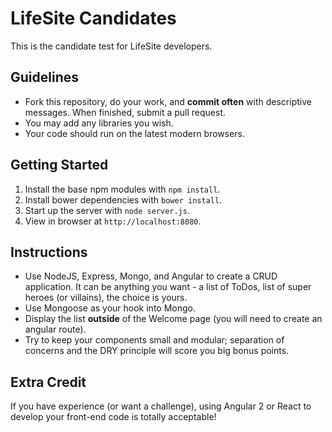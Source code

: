# LifeSite Candidates
This is the candidate test for LifeSite developers.


## Guidelines
* Fork this repository, do your work, and **commit often** with descriptive messages. When finished, submit a pull request.
* You may add any libraries you wish.
* Your code should run on the latest modern browsers.

## Getting Started
1. Install the base npm modules with `npm install`.
5. Install bower dependencies with `bower install`.
6. Start up the server with `node server.js`.
7. View in browser at `http://localhost:8080`.

## Instructions
* Use NodeJS, Express, Mongo, and Angular to create a CRUD application. It can be anything you want - a list of ToDos, 
list of super heroes (or villains), the choice is yours.
* Use Mongoose as your hook into Mongo.
* Display the list **outside** of the Welcome page (you will need to create an angular route).
* Try to keep your components small and modular; separation of concerns and the DRY principle will score you big bonus
 points.
 
## Extra Credit
If you have experience (or want a challenge), using Angular 2 or React to develop your front-end code is totally 
acceptable!
